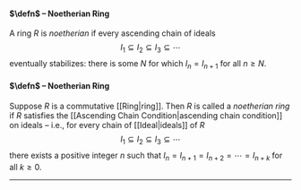 #### $\defn$ – Noetherian Ring
A ring $R$ is *noetherian* if every ascending chain of ideals 
$$I_1 \subseteq I_2 \subseteq I_3 \subseteq \cdots$$
eventually stabilizes: there is some $N$ for which $I_n=I_{n+1}$ for all $n \geqslant N$.

#### $\defn$ – Noetherian Ring
Suppose $R$ is a commutative [[Ring|ring]]. Then $R$ is called a *noetherian ring* if
$R$ satisfies the [[Ascending Chain Condition|ascending chain condition]] on ideals – i.e., for every chain of [[Ideal|ideals]] of $R$
$$I_1 \subseteq I_2  \subseteq I_3 \subseteq \cdots$$
there exists a positive integer $n$ such that $I_n = I_{n+1} = I_{n+2} = \cdots=I_{n+k}$ for all $k\geq 0$.
***